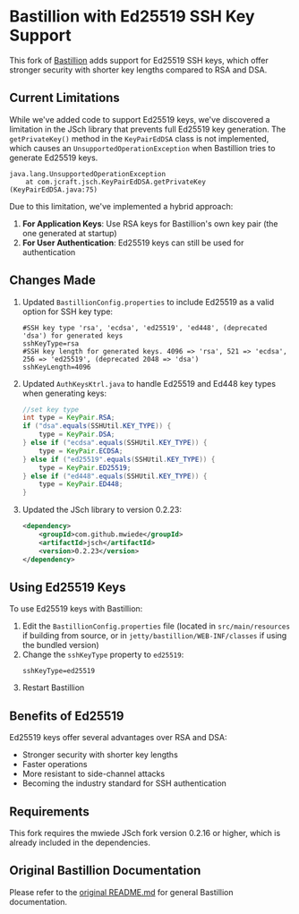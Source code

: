 # Bastillion with Ed25519 SSH Key Support

This fork of [Bastillion](https://github.com/bastillion-io/Bastillion) adds support for Ed25519 SSH keys, which offer stronger security with shorter key lengths compared to RSA and DSA.

## Current Limitations

While we've added code to support Ed25519 keys, we've discovered a limitation in the JSch library that prevents full Ed25519 key generation. The `getPrivateKey()` method in the `KeyPairEdDSA` class is not implemented, which causes an `UnsupportedOperationException` when Bastillion tries to generate Ed25519 keys.

```
java.lang.UnsupportedOperationException
    at com.jcraft.jsch.KeyPairEdDSA.getPrivateKey (KeyPairEdDSA.java:75)
```

Due to this limitation, we've implemented a hybrid approach:

1. **For Application Keys**: Use RSA keys for Bastillion's own key pair (the one generated at startup)
2. **For User Authentication**: Ed25519 keys can still be used for authentication

## Changes Made

1. Updated `BastillionConfig.properties` to include Ed25519 as a valid option for SSH key type:
   ```properties
   #SSH key type 'rsa', 'ecdsa', 'ed25519', 'ed448', (deprecated 'dsa') for generated keys
   sshKeyType=rsa
   #SSH key length for generated keys. 4096 => 'rsa', 521 => 'ecdsa', 256 => 'ed25519', (deprecated 2048 => 'dsa')
   sshKeyLength=4096
   ```

2. Updated `AuthKeysKtrl.java` to handle Ed25519 and Ed448 key types when generating keys:
   ```java
   //set key type
   int type = KeyPair.RSA;
   if ("dsa".equals(SSHUtil.KEY_TYPE)) {
       type = KeyPair.DSA;
   } else if ("ecdsa".equals(SSHUtil.KEY_TYPE)) {
       type = KeyPair.ECDSA;
   } else if ("ed25519".equals(SSHUtil.KEY_TYPE)) {
       type = KeyPair.ED25519;
   } else if ("ed448".equals(SSHUtil.KEY_TYPE)) {
       type = KeyPair.ED448;
   }
   ```

3. Updated the JSch library to version 0.2.23:
   ```xml
   <dependency>
       <groupId>com.github.mwiede</groupId>
       <artifactId>jsch</artifactId>
       <version>0.2.23</version>
   </dependency>
   ```

## Using Ed25519 Keys

To use Ed25519 keys with Bastillion:

1. Edit the `BastillionConfig.properties` file (located in `src/main/resources` if building from source, or in `jetty/bastillion/WEB-INF/classes` if using the bundled version)
2. Change the `sshKeyType` property to `ed25519`:
   ```properties
   sshKeyType=ed25519
   ```
3. Restart Bastillion

## Benefits of Ed25519

Ed25519 keys offer several advantages over RSA and DSA:
- Stronger security with shorter key lengths
- Faster operations
- More resistant to side-channel attacks
- Becoming the industry standard for SSH authentication

## Requirements

This fork requires the mwiede JSch fork version 0.2.16 or higher, which is already included in the dependencies.

## Original Bastillion Documentation

Please refer to the [original README.md](README.md) for general Bastillion documentation.
